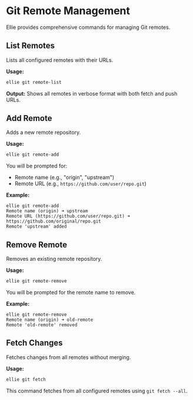 # Git Remote Management

Ellie provides comprehensive commands for managing Git remotes.

## List Remotes

Lists all configured remotes with their URLs.

**Usage:**

```bash
ellie git remote-list
```

**Output:**
Shows all remotes in verbose format with both fetch and push URLs.

## Add Remote

Adds a new remote repository.

**Usage:**

```bash
ellie git remote-add
```

You will be prompted for:

- Remote name (e.g., "origin", "upstream")
- Remote URL (e.g., `https://github.com/user/repo.git`)

**Example:**

```text
ellie git remote-add
Remote name (origin) ➜ upstream
Remote URL (https://github.com/user/repo.git) ➜ https://github.com/original/repo.git
Remote 'upstream' added
```

## Remove Remote

Removes an existing remote repository.

**Usage:**

```bash
ellie git remote-remove
```

You will be prompted for the remote name to remove.

**Example:**

```text
ellie git remote-remove
Remote name (origin) ➜ old-remote
Remote 'old-remote' removed
```

## Fetch Changes

Fetches changes from all remotes without merging.

**Usage:**

```bash
ellie git fetch
```

This command fetches from all configured remotes using `git fetch --all`.